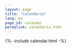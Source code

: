 ```yaml
---
layout: page
title: "Calendario"
lang: es
page_id: calendar
permalink: calendario.html
---
```


{%- include calendar.html -%}
